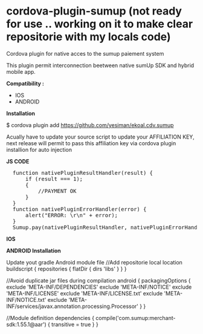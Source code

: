 # cordova-plugin-sumup (not ready for use .. working on it to make clear repositorie with my locals code)
Cordova plugin for native acces to the sumup paiement system

This plugin permit interconnection beetween native sumUp SDK and hybrid mobile app.

<b>Compatibility :</b>
- IOS
- ANDROID

<b>Installation</b>

$ cordova plugin add https://github.com/yesiman/ekoal.cdv.sumup

Acually have to update your source script to update your AFFILIATION KEY, next release will permit to pass this affiliation key via cordova plugin installion for auto injection

<b>JS CODE</b>

<pre>
  function nativePluginResultHandler(result) {
      if (result === 1);
      {
          //PAYMENT OK
      }
  }
  function nativePluginErrorHandler(error) {
      alert("ERROR: \r\n" + error);
  }
  Sumup.pay(nativePluginResultHandler, nativePluginErrorHandler, "YOUR_AFFILIATION_KEY", "AMOUNT", "CURRENCY_CODE");
</pre>

<b>IOS</b>

<b>ANDROID Installation</b>

Update yout gradle Android module file 
//Add repositorie local location
buildscript {
    repositories {
        flatDir {
            dirs 'libs'
        }
    }
}

//Avoid duplicate jar files during compilation
android
{
  packagingOptions {
        exclude 'META-INF/DEPENDENCIES'
        exclude 'META-INF/NOTICE'
        exclude 'META-INF/LICENSE'
        exclude 'META-INF/LICENSE.txt'
        exclude 'META-INF/NOTICE.txt'
        exclude 'META-INF/services/javax.annotation.processing.Processor'
    }
}

//Module definition
dependencies {
    compile('com.sumup:merchant-sdk:1.55.1@aar') {
        transitive = true
    }
}

